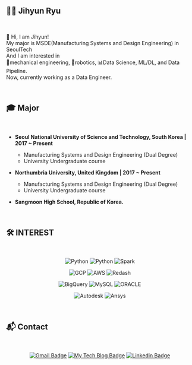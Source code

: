 ## 🙋‍♂️ Jihyun Ryu

<br>

👋 Hi, I am Jihyun!<br>
My major is MSDE(Manufacturing Systems and Design Engineering) in SeoulTech<br>
And I am interested in <br>
🦾mechanical engineering, 🤖robotics, 📊Data Science, ML/DL, and Data Pipeline. <br>
Now, currently working as a Data Engineer.

<br>

## :mortar_board: Major

<br>

- <strong>Seoul National University of Science and Technology, South Korea | 2017 ~ Present</strong>
  - Manufacturing Systems and Design Engineering (Dual Degree)
  - University Undergraduate course
  
- <strong>Northumbria University, United Kingdom | 2017 ~ Present </strong> 
  - Manufacturing Systems and Design Engineering (Dual Degree)
  - University Undergraduate course
 
 - <strong>Sangmoon High School, Republic of Korea.</strong>

<br>

## 🛠️ INTEREST

<br>

 <div align=center>
 
  ![Python](http://img.shields.io/badge/-Python-3566ab?style=flat&logo=Python&logoColor=white)
  ![Python](http://img.shields.io/badge/-Airflow-017CEE?style=flat&logo=Apache%20Airflow&logoColorr=white)
  ![Spark](https://img.shields.io/badge/-Spark-E25A1C?style=flat&logo=Apache%20Spark&logoColor=white)
 
 </div>
 
 <div align=center>
  
  ![GCP](http://img.shields.io/badge/-GCP-white?style=flat&logo=Google%20Cloud&logoColor=00bfff)
  ![AWS](http://img.shields.io/badge/-AWS-232F3E?style=flat&logo=Amazon%20AWS&logoColor=white)
  ![Redash](http://img.shields.io/badge/-Redash-red?style=flat&logo=Databricks&logoColor=white)

 </div>
  
 <div align=center>
  
  ![BigQuery](http://img.shields.io/badge/-BigQuery-white?style=flat&logo=Google%20Cloud&logoColor=00bfff)
  ![MySQL](http://img.shields.io/badge/-MySQL-4479a1?style=flat&logo=MySQL&logoColor=white)
  ![ORACLE](http://img.shields.io/badge/-ORACLE-red?style=flat&logo=oracle&logoColor=white)

</div>

<div align=center>
  
  ![Autodesk](http://img.shields.io/badge/-Inventor-orange?style=flat&logo=Autodesk&logoColor=white)
  ![Ansys](http://img.shields.io/badge/-Ansys-yellow?style=flat&logo=ansys&logoColor=white)
  
</div>

<br>

## :mailbox_with_mail: Contact

<br>

 <div align=center>

  [![Gmail Badge](https://img.shields.io/badge/Gmail-d14836?style=flat-square&logo=Gmail&logoColor=white&link=mailto:jhryu1208@gmail.com)](mailto:jhryu1208@gmail.com)
  [![My Tech Blog Badge](http://img.shields.io/badge/-Blog-black?style=flat-square&logo=github&link=https://jhryu1208.github.io/)](https://jhryu1208.github.io/)
  [![Linkedin Badge](https://img.shields.io/badge/-LinkedIn-blue?style=flat-square&logo=Linkedin&logoColor=white&link=https://www.linkedin.com/in/ryu-jihyun-a091b5182/)](https://www.linkedin.com/in/ryu-jihyun-a091b5182/) 

 </div>

<br>
